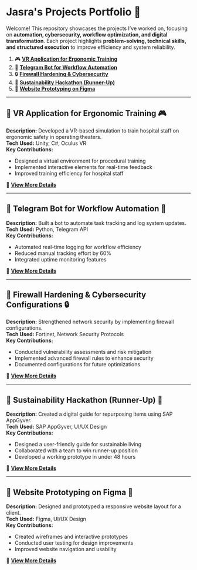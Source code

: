 # Jasra's Projects Portfolio 🚀


Welcome! This repository showcases the projects I’ve worked on, focusing on **automation, cybersecurity, workflow optimization, and digital transformation**. Each project highlights **problem-solving, technical skills, and structured execution** to improve efficiency and system reliability.

1. 🎮 **[VR Application for Ergonomic Training](#vr-application-for-ergonomic-training)**  
2. 🤖 **[Telegram Bot for Workflow Automation](#telegram-bot-for-workflow-automation)**  
3. 🔒 **[Firewall Hardening & Cybersecurity](#firewall-hardening--cybersecurity)**  
4. 🌱 **[Sustainability Hackathon (Runner-Up)](#sustainability-hackathon-runner-up)**  
5. 🎨 **[Website Prototyping on Figma](#website-prototyping-on-figma)**   
---

## 🔹 VR Application for Ergonomic Training 🎮
**Description:** Developed a VR-based simulation to train hospital staff on ergonomic safety in operating theaters.  
**Tech Used:** Unity, C#, Oculus VR  
**Key Contributions:**  
- Designed a virtual environment for procedural training  
- Implemented interactive elements for real-time feedback  
- Improved training efficiency for hospital staff  

📌 **[View More Details](#vr-application-for-ergonomic-training)**

---

## 🔹 Telegram Bot for Workflow Automation 🤖
**Description:** Built a bot to automate task tracking and log system updates.  
**Tech Used:** Python, Telegram API  
**Key Contributions:**  
- Automated real-time logging for workflow efficiency  
- Reduced manual tracking effort by 60%  
- Integrated uptime monitoring features  

📌 **[View More Details](#telegram-bot-for-workflow-automation)**

---

## 🔹 Firewall Hardening & Cybersecurity Configurations 🔒
**Description:** Strengthened network security by implementing firewall configurations.  
**Tech Used:** Fortinet, Network Security Protocols  
**Key Contributions:**  
- Conducted vulnerability assessments and risk mitigation  
- Implemented advanced firewall rules to enhance security  
- Documented configurations for future optimizations  

📌 **[View More Details](#firewall-hardening-cybersecurity-configurations)**

---

## 🔹 Sustainability Hackathon (Runner-Up) 🌱
**Description:** Created a digital guide for repurposing items using SAP AppGyver.  
**Tech Used:** SAP AppGyver, UI/UX Design  
**Key Contributions:**  
- Designed a user-friendly guide for sustainable living  
- Collaborated with a team to win runner-up position  
- Developed a working prototype in under 48 hours  

📌 **[View More Details](#sustainability-hackathon-runner-up)**

---

## 🔹 Website Prototyping on Figma 🎨
**Description:** Designed and prototyped a responsive website layout for a client.  
**Tech Used:** Figma, UI/UX Design  
**Key Contributions:**  
- Created wireframes and interactive prototypes  
- Conducted user testing for design improvements  
- Improved website navigation and usability  

📌 **[View More Details](#website-prototyping-on-figma)**
